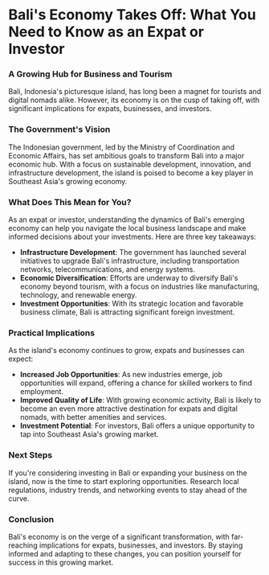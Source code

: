 # Bali's Economy Takes Off: What You Need to Know as an Expat or Investor

### A Growing Hub for Business and Tourism

Bali, Indonesia's picturesque island, has long been a magnet for tourists and digital nomads alike. However, its economy is on the cusp of taking off, with significant implications for expats, businesses, and investors.

### The Government's Vision

The Indonesian government, led by the Ministry of Coordination and Economic Affairs, has set ambitious goals to transform Bali into a major economic hub. With a focus on sustainable development, innovation, and infrastructure development, the island is poised to become a key player in Southeast Asia's growing economy.

### What Does This Mean for You?

As an expat or investor, understanding the dynamics of Bali's emerging economy can help you navigate the local business landscape and make informed decisions about your investments. Here are three key takeaways:

*   **Infrastructure Development**: The government has launched several initiatives to upgrade Bali's infrastructure, including transportation networks, telecommunications, and energy systems.
*   **Economic Diversification**: Efforts are underway to diversify Bali's economy beyond tourism, with a focus on industries like manufacturing, technology, and renewable energy.
*   **Investment Opportunities**: With its strategic location and favorable business climate, Bali is attracting significant foreign investment.

### Practical Implications

As the island's economy continues to grow, expats and businesses can expect:

*   **Increased Job Opportunities**: As new industries emerge, job opportunities will expand, offering a chance for skilled workers to find employment.
*   **Improved Quality of Life**: With growing economic activity, Bali is likely to become an even more attractive destination for expats and digital nomads, with better amenities and services.
*   **Investment Potential**: For investors, Bali offers a unique opportunity to tap into Southeast Asia's growing market.

### Next Steps

If you're considering investing in Bali or expanding your business on the island, now is the time to start exploring opportunities. Research local regulations, industry trends, and networking events to stay ahead of the curve.

### Conclusion

Bali's economy is on the verge of a significant transformation, with far-reaching implications for expats, businesses, and investors. By staying informed and adapting to these changes, you can position yourself for success in this growing market.